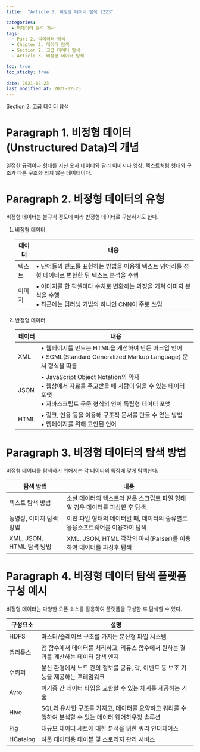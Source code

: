 ```yaml
---
title:  "Article 3. 비정형 데이터 탐색 2223"

categories:
  - 빅데이터 분석 기사
tags: 
  - Part 2. 빅데이터 탐색
  - Chapter 2. 데이터 탐색
  - Section 2. 고급 데이터 탐색
  - Article 3. 비정형 데이터 탐색

toc: true
toc_sticky: true
 
date: 2021-02-23
last_modified_at: 2021-02-25
---
```


Section 2. [고급 데이터 탐색]()

# Paragraph 1. 비정형 데이터(Unstructured Data)의 개념

일정한 규격이나 형태를 지닌 숫자 데이터와 달리 이미지나 영상, 텍스트처럼 형태와 구조가 다른 구조화 되지 않은 데이터이다.

# Paragraph 2. 비정형 데이터의 유형

비정형 데이터는 불규칙 정도에 따라 반정형 데이터로 구분하기도 한다.

1. 비정형 데이터

   | 데이터 | 내용                                                         |
   | ------ | ------------------------------------------------------------ |
   | 텍스트 | • 단어들의 빈도를 표현하는 방법을 이용해 텍스트 덩어리를 정형 데이터로 변환한 뒤 텍스트 분석을 수행 |
   | 이미지 | • 이미지를 한 픽셀마다 수치로 변환하는 과정을 거쳐 이미지 분석을 수행<br />• 최근에는 딥러닝 기법의 하나인 CNN이 주로 쓰임 |

   

2. 반정형 데이터

   | 데이터 | 내용                                                         |
   | ------ | ------------------------------------------------------------ |
   | XML    | • 웹페이지를 만드는 HTML을 개선하여 만든 마크업 언어<br />• SGML(Standard Generalized Markup Language) 문서 형식을 따름 |
   | JSON   | • JavaScript Object Notation의 약자<br />• 웹상에서 자료를 주고받을 때 사람이 읽을 수 있는 데이터 포맷<br />• 자바스크립트 구문 형식의 언어 독립형 데이터 포맷 |
   | HTML   | • 링크, 인용 등을 이용해 구조적 문서를 만들 수 있는 방법<br />• 웹페이지를 위해 고안된 언어 |

# Paragraph 3. 비정형 데이터의 탐색 방법

비정형 데이터를 탐색하기 위해서는 각 데이터의 특징에 맞게 탐색한다.

| 탐색 방법                 | 내용                                                         |
| ------------------------- | ------------------------------------------------------------ |
| 텍스트 탐색 방법          | 소셜 데이터의 텍스트와 같은 스크립트 파일 형태일 경우 데이터를 파싱한 후 탐색 |
| 동영상, 이미지 탐색 방법  | 이진 파일 형태의 데이터일 때, 데이터의 종류별로 응용소프트웨어를 이용하여 탐색 |
| XML, JSON, HTML 탐색 방법 | XML, JSON, HTML 각각의 파서(Parser)를 이용하여 데이터를 파싱후 탐색 |

# Paragraph 4. 비정형 데이터 탐색 플랫폼 구성 예시

비정형 데이터는 다양한 오픈 소스를 활용하여 플랫폼을 구성한 후 탐색할 수 있다.

| 구성요소 | 설명                                                         |
| -------- | ------------------------------------------------------------ |
| HDFS     | 마스터/슬레이브 구조를 가지는 분산형 파일 시스템             |
| 맵리듀스 | 맵 함수에서 데이터를 처리하고, 리듀스 함수에서 원하는 결과를 계산하는 데이터 탐색 엔지 |
| 주키퍼   | 분산 환경에서 노드 간의 정보를 공유, 락, 이벤트 등 보조 기능을 제공하는 프레임워크 |
| Avro     | 이기종 간 데이터 타입을 교환할 수 있는 체계를 제공하는 기술  |
| Hive     | SQL과 유사한 구조를 가지고, 데이터를 요약하고 쿼리를 수행하여 분석할 수 있는 데이터 웨어하우징 솔루션 |
| Pig      | 대규모 데이터 세트에 대한 분석을 위한 쿼리 인터페이스        |
| HCatalog | 하둡 데이터용 테이블 및 스토리지 관리 서비스                 |

